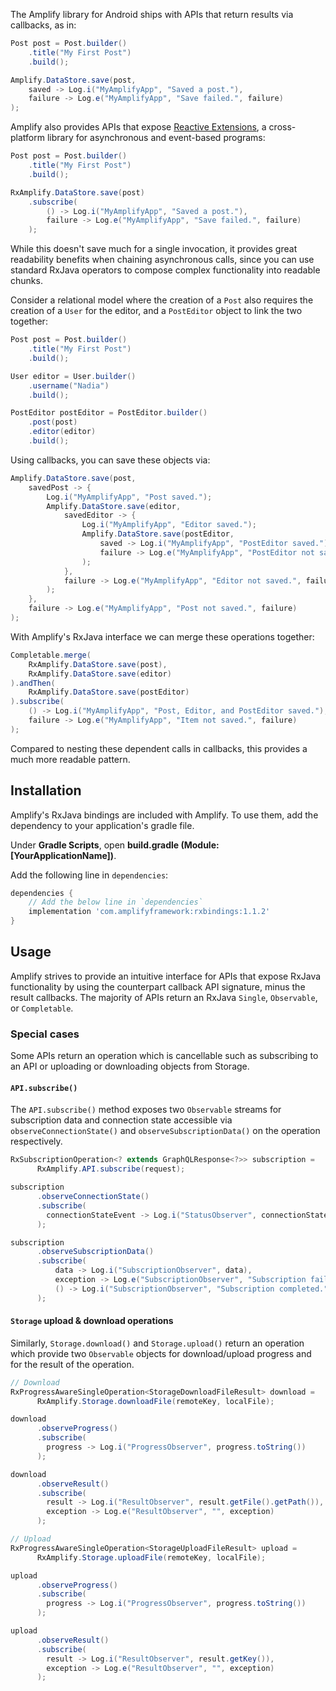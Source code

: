 
The Amplify library for Android ships with APIs that return results via callbacks, as in:

```java
Post post = Post.builder()
    .title("My First Post")
    .build();

Amplify.DataStore.save(post,
    saved -> Log.i("MyAmplifyApp", "Saved a post."),
    failure -> Log.e("MyAmplifyApp", "Save failed.", failure)
);
```

Amplify also provides APIs that expose [Reactive Extensions](http://reactivex.io/), a cross-platform library for asynchronous and event-based programs:

```java
Post post = Post.builder()
    .title("My First Post")
    .build();

RxAmplify.DataStore.save(post)
    .subscribe(
        () -> Log.i("MyAmplifyApp", "Saved a post."),
        failure -> Log.e("MyAmplifyApp", "Save failed.", failure)
    );
```

While this doesn't save much for a single invocation, it provides great readability benefits when chaining asynchronous calls, since you can use standard RxJava operators to compose complex functionality into readable chunks.

Consider a relational model where the creation of a `Post` also requires the creation of a `User` for the editor, and a `PostEditor` object to link the two together:

```java
Post post = Post.builder()
    .title("My First Post")
    .build();

User editor = User.builder()
    .username("Nadia")
    .build();

PostEditor postEditor = PostEditor.builder()
    .post(post)
    .editor(editor)
    .build();
```

Using callbacks, you can save these objects via:

```java
Amplify.DataStore.save(post,
    savedPost -> {
        Log.i("MyAmplifyApp", "Post saved.");
        Amplify.DataStore.save(editor,
            savedEditor -> {
                Log.i("MyAmplifyApp", "Editor saved.");
                Amplify.DataStore.save(postEditor,
                    saved -> Log.i("MyAmplifyApp", "PostEditor saved."),
                    failure -> Log.e("MyAmplifyApp", "PostEditor not saved.", failure)
                );
            },
            failure -> Log.e("MyAmplifyApp", "Editor not saved.", failure)
        );
    },
    failure -> Log.e("MyAmplifyApp", "Post not saved.", failure)
);
```

With Amplify's RxJava interface we can merge these operations together:

```java
Completable.merge(
    RxAmplify.DataStore.save(post),
    RxAmplify.DataStore.save(editor)
).andThen(
    RxAmplify.DataStore.save(postEditor)
).subscribe(
    () -> Log.i("MyAmplifyApp", "Post, Editor, and PostEditor saved."),
    failure -> Log.e("MyAmplifyApp", "Item not saved.", failure)
);
```

Compared to nesting these dependent calls in callbacks, this provides a much more readable pattern.

## Installation

Amplify's RxJava bindings are included with Amplify. To use them, add the dependency to your application's gradle file.

Under **Gradle Scripts**, open **build.gradle (Module: [YourApplicationName])**.

Add the following line in `dependencies`:

```groovy
dependencies {
    // Add the below line in `dependencies`
    implementation 'com.amplifyframework:rxbindings:1.1.2'
}
```

## Usage

Amplify strives to provide an intuitive interface for APIs that expose RxJava functionality by using the counterpart callback API signature, minus the result callbacks. The majority of APIs return an RxJava `Single`, `Observable`, or `Completable`. 

### Special cases

Some APIs return an operation which is cancellable such as subscribing to an API or uploading or downloading objects from Storage.

#### `API.subscribe()`

The `API.subscribe()` method exposes two `Observable` streams for subscription data and connection state accessible via `observeConnectionState()` and `observeSubscriptionData()` on the operation respectively.

```java
RxSubscriptionOperation<? extends GraphQLResponse<?>> subscription =
      RxAmplify.API.subscribe(request);

subscription
      .observeConnectionState()
      .subscribe(
        connectionStateEvent -> Log.i("StatusObserver", connectionStateEvent)
      );

subscription
      .observeSubscriptionData()
      .subscribe(
          data -> Log.i("SubscriptionObserver", data),
          exception -> Log.e("SubscriptionObserver", "Subscription failed.", exception),
          () -> Log.i("SubscriptionObserver", "Subscription completed.")
      );
```

#### `Storage` upload & download operations

Similarly, `Storage.download()` and `Storage.upload()` return an operation which provide two `Observable` objects for download/upload progress and for the result of the operation.

```java
// Download
RxProgressAwareSingleOperation<StorageDownloadFileResult> download =
      RxAmplify.Storage.downloadFile(remoteKey, localFile);

download
      .observeProgress()
      .subscribe(
        progress -> Log.i("ProgressObserver", progress.toString())
      );

download
      .observeResult()
      .subscribe(
        result -> Log.i("ResultObserver", result.getFile().getPath()),
        exception -> Log.e("ResultObserver", "", exception)
      );

// Upload
RxProgressAwareSingleOperation<StorageUploadFileResult> upload =
      RxAmplify.Storage.uploadFile(remoteKey, localFile);

upload
      .observeProgress()
      .subscribe(
        progress -> Log.i("ProgressObserver", progress.toString())
      );

upload
      .observeResult()
      .subscribe(
        result -> Log.i("ResultObserver", result.getKey()),
        exception -> Log.e("ResultObserver", "", exception)
      );
```

